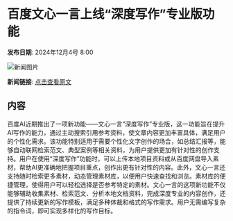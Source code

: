 # 百度文心一言上线“深度写作”专业版功能

**发布日期**: 2024年12月4号 8:00

![新闻图片](https://upload.chinaz.com/2024/1204/6386889599040946485338918.png)

**新闻链接**: [点击查看原文](https://www.aibase.com/zh/news/13665)

## 内容

百度AI近期推出了一项新功能——文心一言“深度写作”专业版，这一功能旨在提升AI写作的能力，通过主动搜索引用参考资料，使文章内容更加丰富具体，满足用户的个性化需求。该功能特别适用于需要个性化文字创作的场合，如总结汇报等，能够自动联网检索范文、典型案例等相关资料，为用户提供更加有针对性的创作支持。用户在使用“深度写作”功能时，可以上传本地项目资料或从百度网盘导入素材，帮助AI更准确地把握项目重点，创作出更有针对性的内容。此外，文心一言还支持随时检索更多素材，动态管理素材库，以便用户快速查找和浏览。素材库的便捷管理，使得用户可以轻松选择是否参考特定的素材。文心一言的这项新功能不仅能够辅助收集素材、检索范文、分析本地文档资料，完成深度专业的内容创作，还提供了持续更新的写作模板，满足多种体裁和格式的写作需求。用户无需编写复杂的指令词，即可实现多样化的写作目标。
